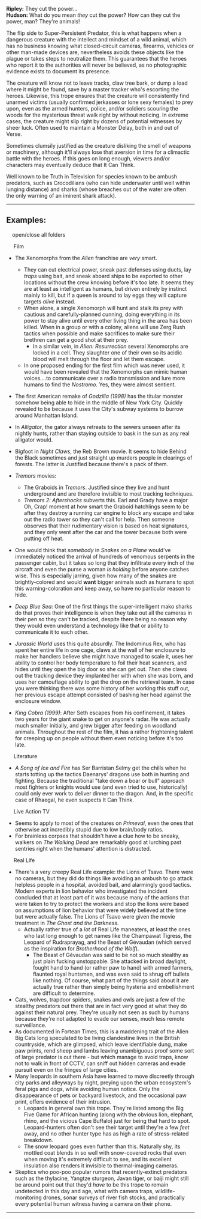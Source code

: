 **Ripley:** They cut the power...  
**Hudson:** What do you mean _they_ cut the power? How can they cut the power, man? They're animals!

The flip side to Super-Persistent Predator, this is what happens when a dangerous creature with the intellect and mindset of a wild animal, which has no business knowing what closed-circuit cameras, firearms, vehicles or other man-made devices are, nevertheless avoids these objects like the plague or takes steps to neutralize them. This guarantees that the heroes who report it to the authorities will never be believed, as no photographic evidence exists to document its presence.

The creature will know not to leave tracks, claw tree bark, or dump a load where it might be found, save by a master tracker who's escorting the heroes. Likewise, this trope ensures that the creature will consistently find unarmed victims (usually confirmed jerkasses or lone sexy females) to prey upon, even as the armed hunters, police, and/or soldiers scouring the woods for the mysterious threat walk right by without noticing. In extreme cases, the creature might slip right by dozens of potential witnesses by sheer luck. Often used to maintain a Monster Delay, both in and out of Verse.

Sometimes clumsily justified as the creature disliking the smell of weapons or machinery, although it'll always lose that aversion in time for a climactic battle with the heroes. If this goes on long enough, viewers and/or characters may eventually deduce that It Can Think.

Well known to be Truth in Television for species known to be ambush predators, such as Crocodilians (who can hide underwater until well within lunging distance) and sharks (whose breaches out of the water are often the only warning of an iminent shark attack).

___

## Examples:

    open/close all folders 

     Film  

-   The Xenomorphs from the _Alien_ franchise are _very_ smart.
    -   They can cut electrical power, sneak past defenses using ducts, lay _traps_ using bait, and sneak aboard ships to be exported to other locations without the crew knowing before it's too late. It seems they are at least as intelligent as humans, but driven entirely by instinct mainly to kill, but if a queen is around to lay eggs they will capture targets _alive_ instead.
    -   When alone, a single Xenomorph will hunt and stalk its prey with cautious and carefully-planned cunning, doing everything in its power to stay alive until every other living thing in the area has been killed. When in a group or with a colony, aliens will use Zerg Rush tactics when possible and make sacrifices to make sure their brethren can get a good shot at their prey.
        -   In a similar vein, in _Alien: Resurrection_ several Xenomorphs are locked in a cell. They slaughter one of their own so its acidic blood will melt through the floor and let them escape.
    -   In one proposed ending for the first film which was never used, it would have been revealed that the Xenomorphs can mimic human voices....to communicate over a radio transmission and lure more humans to find the _Nostromo._ Yes, they were almost sentient.
-   The first American remake of _Godzilla (1998)_ has the titular monster somehow being able to hide in the middle of New York City. Quickly revealed to be because it uses the City's subway systems to burrow around Manhattan Island.
-   In _Alligator_, the gator always retreats to the sewers unseen after its nightly hunts, rather than staying outside to bask in the sun as any real alligator would.

-   Bigfoot in _Night Claws_, the Reb Brown movie. It seems to hide Behind the Black sometimes and just straight up murders people in clearings of forests. The latter is Justified because there's a pack of them.
-   _Tremors_ movies:
    -   The Graboids in _Tremors_. Justified since they live and hunt underground and are therefore invisible to most tracking techniques.
    -   _Tremors 2: Aftershocks_ subverts this. Earl and Grady have a major Oh, Crap! moment at how smart the Graboid hatchlings seem to be after they destroy a running car engine to block any escape and take out the radio tower so they can't call for help. Then someone observes that their rudimentary vision is based on heat signatures, and they only went after the car and the tower because both were putting off heat.
-   One would think that _somebody_ in _Snakes on a Plane_ would've immediately noticed the arrival of hundreds of venomous serpents in the passenger cabin, but it takes so long that they infiltrate every inch of the aircraft and even the purse a woman _is holding_ before anyone catches wise. This is especially jarring, given how many of the snakes are brightly-colored and would **want** bigger animals such as humans to spot this warning-coloration and keep away, so have no particular reason to hide.
-   _Deep Blue Sea_: One of the first things the super-intelligent mako sharks do that proves their intelligence is when they take out all the cameras in their pen so they can't be tracked, despite there being no reason why they would even understand a technology like that or ability to communicate it to each other.
-   _Jurassic World_ uses this quite absurdly. The Indominus Rex, who has spent her entire life in one cage, claws at the wall of her enclosure to make her handlers believe she might have managed to scale it, uses her ability to control her body temperature to foil their heat scanners, and hides until they open the big door so she can get out. _Then_ she claws out the tracking device they implanted her with when she was born, and uses her camouflage ability to get the drop on the retrieval team. In case you were thinking there was some history of her working this stuff out, her previous escape attempt consisted of bashing her head against the enclosure window.
-   _King Cobra (1999)_: After Seth escapes from his confinement, it takes two years for the giant snake to get on anyone's radar. He was actually much smaller initially, and grew bigger after feeding on woodland animals. Throughout the rest of the film, it has a rather frightening talent for creeping up on people without them even noticing before it's too late.

     Literature  

-   _A Song of Ice and Fire_ has Ser Barristan Selmy get the chills when he starts totting up the tactics Daenarys' dragons use both in hunting and fighting. Because the traditional "take down a boar or bull" approach most fighters or knights would use (and even tried to use, historically) could only ever work to deliver dinner to the dragon. And, in the specific case of Rhaegal, he even suspects It Can Think.

     Live Action TV  

-   Seems to apply to most of the creatures on _Primeval_, even the ones that otherwise act incredibly stupid due to low brain/body ratios.
-   For brainless corpses that shouldn't have a clue how to be sneaky, walkers on _The Walking Dead_ are remarkably good at lurching past sentries right when the humans' attention is distracted.

     Real Life  

-   There's a very creepy Real Life example: the Lions of Tsavo. There were no cameras, but they did do things like avoiding an ambush to go attack helpless people in a hospital, avoided bait, and alarmingly good tactics. Modern experts in lion behavior who investigated the incident concluded that at least part of it was because many of the actions that were taken to try to protect the workers and stop the lions were based on assumptions of lion behavior that were widely believed at the time but were actually false. The Lions of Tsavo were given the movie treatment in _The Ghost and the Darkness_.
    -   Actually rather true of a _lot_ of Real Life maneaters, at least the ones who last long enough to get names like the Champawat Tigress, the Leopard of Rudraprayag, and the Beast of Gévaudan (which served as the inspiration for _Brotherhood of the Wolf_).
        -   The Beast of Gévaudan was said to be not so much stealthy as just plain fucking unstoppable. She attacked in broad daylight, fought hand to hand (or rather paw to hand) with armed farmers, flaunted royal huntsmen, and was even said to shrug off bullets like nothing. Of course, what part of the things said about it are actually true rather than simply being hysteria and embellishment are difficult to determine.
-   Cats, wolves, trapdoor spiders, snakes and owls are just a few of the stealthy predators out there that are in fact very good at what they do against their natural prey. They're usually not seen as such by humans because they're not adapted to evade our senses, much less remote surveillance.
-   As documented in Fortean Times, this is a maddening trait of the Alien Big Cats long speculated to be living clandestine lives in the British countryside, which are glimpsed, which leave identifiable dung, make paw prints, rend sheep and lambs leaving unambiguous proof some sort of large predator is out there - but which manage to avoid traps, know not to walk in front of CCTV, can sniff out hidden cameras and evade pursuit even on the fringes of large cities.
-   Many leopards in southern Asia have learned to move discreetly through city parks and alleyways by night, preying upon the urban ecosystem's feral pigs and dogs, while avoiding human notice. Only the disappearance of pets or backyard livestock, and the occasional paw print, offers evidence of their intrusion.
    -   Leopards in general own this trope. They're listed among the Big Five Game for African hunting (along with the obvious lion, elephant, rhino, and the vicious Cape Buffalo) just for being that hard to spot. Leopard-hunters often don't see their target until they're a few _feet_ away, and no other hunter type has as high a rate of stress-related breakdown.
    -   The snow leopard goes even further than this. Naturally shy, its mottled coat blends in so well with snow-covered rocks that even when moving it's extremely difficult to see, and its excellent insulation also renders it invisible to thermal-imaging cameras.
-   Skeptics who poo-poo popular rumors that recently-extinct predators such as the thylacine, Yangtze sturgeon, Javan tiger, or baiji might still be around point out that they'd _have_ to be this trope to remain undetected in this day and age, what with camera traps, wildlife-monitoring drones, sonar surveys of river fish stocks, and practically every potential human witness having a camera on their phone.

___